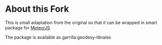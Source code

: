 About this Fork
===============

This is small adaptation from the original so that it can be wrapped in smart package for [MeteorJS](https://github.com/meteor/meteor)

The package is available as garrilla:geodesy-libraies